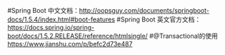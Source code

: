 #Spring Boot 中文文档：http://oopsguy.com/documents/springboot-docs/1.5.4/index.html#boot-features
#Spring Boot 英文官方文档：https://docs.spring.io/spring-boot/docs/1.5.2.RELEASE/reference/htmlsingle/
#@Transactional的使用 https://www.jianshu.com/p/befc2d73e487
